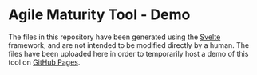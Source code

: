 # Agile Maturity Tool - Demo

The files in this repository have been generated using the [Svelte](https://svelte.dev/) framework, and are not intended to be modified directly by a human. The files have been uploaded here in order to temporarily host a demo of this tool on [GitHub Pages](https://pages.github.com/).
